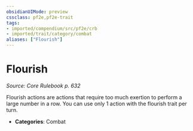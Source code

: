 ```yaml
---
obsidianUIMode: preview
cssclass: pf2e,pf2e-trait
tags:
- imported/compendium/src/pf2e/crb
- imported/trait/category/combat
aliases: ["Flourish"]
---
```

# Flourish  
*Source: Core Rulebook p. 632*  

Flourish actions are actions that require too much exertion to perform a large number in a row. You can use only 1 action with the flourish trait per turn.

- **Categories**: Combat